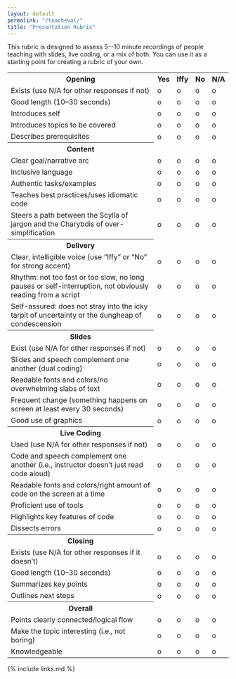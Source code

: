 ```yaml
---
layout: default
permalink: "/teacheval/"
title: "Presentation Rubric"
---
```


This rubric is designed to assess 5--10 minute recordings of people
teaching with slides, live coding, or a mix of both. You can use it as a
starting point for creating a rubric of your
own.

<table>
<tr>
<th>Opening</th>
<th>Yes</th>
<th>Iffy</th>
<th>No</th>
<th>N/A</th>
</tr>
<tr>
<td>Exists (use N/A for other responses if not)</td>
<td>o</td>
<td>o</td>
<td>o</td>
<td>o</td>
</tr>
<tr>
<td>Good length (10–30 seconds)</td>
<td>o</td>
<td>o</td>
<td>o</td>
<td>o</td>
</tr>
<tr>
<td>Introduces self</td>
<td>o</td>
<td>o</td>
<td>o</td>
<td>o</td>
</tr>
<tr>
<td>Introduces topics to be covered</td>
<td>o</td>
<td>o</td>
<td>o</td>
<td>o</td>
</tr>
<tr>
<td>Describes prerequisites</td>
<td>o</td>
<td>o</td>
<td>o</td>
<td>o</td>
</tr>
<tr>
<th>Content</th>
<td></td>
<td></td>
<td></td>
<td></td>
</tr>
<tr>
<td>Clear goal/narrative arc</td>
<td>o</td>
<td>o</td>
<td>o</td>
<td>o</td>
</tr>
<tr>
<td>Inclusive language</td>
<td>o</td>
<td>o</td>
<td>o</td>
<td>o</td>
</tr>
<tr>
<td>Authentic tasks/examples</td>
<td>o</td>
<td>o</td>
<td>o</td>
<td>o</td>
</tr>
<tr>
<td>Teaches best practices/uses idiomatic code</td>
<td>o</td>
<td>o</td>
<td>o</td>
<td>o</td>
</tr>
<tr>
<td>Steers a path between the Scylla of jargon and the Charybdis of over-simplification</td>
<td>o</td>
<td>o</td>
<td>o</td>
<td>o</td>
</tr>
<tr>
<th>Delivery</th>
<td></td>
<td></td>
<td></td>
<td></td>
</tr>
<tr>
<td>Clear, intelligible voice (use “Iffy” or “No” for strong accent)</td>
<td>o</td>
<td>o</td>
<td>o</td>
<td>o</td>
</tr>
<tr>
<td>Rhythm: not too fast or too slow, no long pauses or self-interruption, not obviously reading from a script</td>
<td>o</td>
<td>o</td>
<td>o</td>
<td>o</td>
</tr>
<tr>
<td>Self-assured: does not stray into the icky tarpit of uncertainty or the dungheap of condescension</td>
<td>o</td>
<td>o</td>
<td>o</td>
<td>o</td>
</tr>
<tr>
<th>Slides</th>
<td></td>
<td></td>
<td></td>
<td></td>
</tr>
<tr>
<td>Exist (use N/A for other responses if not)</td>
<td>o</td>
<td>o</td>
<td>o</td>
<td>o</td>
</tr>
<tr>
<td>Slides and speech complement one another (dual coding)</td>
<td>o</td>
<td>o</td>
<td>o</td>
<td>o</td>
</tr>
<tr>
<td>Readable fonts and colors/no overwhelming slabs of text</td>
<td>o</td>
<td>o</td>
<td>o</td>
<td>o</td>
</tr>
<tr>
<td>Frequent change (something happens on screen at least every 30 seconds)</td>
<td>o</td>
<td>o</td>
<td>o</td>
<td>o</td>
</tr>
<tr>
<td>Good use of graphics</td>
<td>o</td>
<td>o</td>
<td>o</td>
<td>o</td>
</tr>
<tr>
<th>Live Coding</th>
<td></td>
<td></td>
<td></td>
<td></td>
</tr>
<tr>
<td>Used (use N/A for other responses if not)</td>
<td>o</td>
<td>o</td>
<td>o</td>
<td>o</td>
</tr>
<tr>
<td>Code and speech complement one another (i.e., instructor doesn’t just read code aloud)</td>
<td>o</td>
<td>o</td>
<td>o</td>
<td>o</td>
</tr>
<tr>
<td>Readable fonts and colors/right amount of code on the screen at a time</td>
<td>o</td>
<td>o</td>
<td>o</td>
<td>o</td>
</tr>
<tr>
<td>Proficient use of tools</td>
<td>o</td>
<td>o</td>
<td>o</td>
<td>o</td>
</tr>
<tr>
<td>Highlights key features of code</td>
<td>o</td>
<td>o</td>
<td>o</td>
<td>o</td>
</tr>
<tr>
<td>Dissects errors</td>
<td>o</td>
<td>o</td>
<td>o</td>
<td>o</td>
</tr>
<tr>
<th>Closing</th>
<td></td>
<td></td>
<td></td>
<td></td>
</tr>
<tr>
<td>Exists (use N/A for other responses if it doesn’t)</td>
<td>o</td>
<td>o</td>
<td>o</td>
<td>o</td>
</tr>
<tr>
<td>Good length (10–30 seconds)</td>
<td>o</td>
<td>o</td>
<td>o</td>
<td>o</td>
</tr>
<tr>
<td>Summarizes key points</td>
<td>o</td>
<td>o</td>
<td>o</td>
<td>o</td>
</tr>
<tr>
<td>Outlines next steps</td>
<td>o</td>
<td>o</td>
<td>o</td>
<td>o</td>
</tr>
<tr>
<th>Overall</th>
<td></td>
<td></td>
<td></td>
<td></td>
</tr>
<tr>
<td>Points clearly connected/logical flow</td>
<td>o</td>
<td>o</td>
<td>o</td>
<td>o</td>
</tr>
<tr>
<td>Make the topic interesting (i.e., not boring)</td>
<td>o</td>
<td>o</td>
<td>o</td>
<td>o</td>
</tr>
<tr>
<td>Knowledgeable</td>
<td>o</td>
<td>o</td>
<td>o</td>
<td>o</td>
</tr>
</table>

{% include links.md %}

